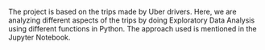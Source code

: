 
The project is based on the trips made by Uber drivers. Here, we are analyzing different aspects of the trips by doing Exploratory Data Analysis using different functions in Python. The approach used is mentioned in the Jupyter Notebook.
